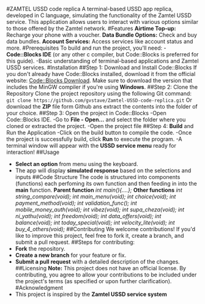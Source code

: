 #ZAMTEL USSD code replica
A terminal-based USSD app replica, developed in C language, simulating the functionality of the Zamtel USSD service. This application allows users to interact with various options similar to those offered by the Zamtel network.
#Features
**Airtime Top-up:** Recharge your phone with a voucher.
**Data Bundle Options:** Check and buy data bundles.
**Account Services:** Access services like account status and more.
#Prerequisites
To build and run the project, you'll need:
-**Code::Blocks IDE** (or any other c compiler, but Code::Blocks is preferred for this guide).
-Basic understanding of terminal-based applications and Zamtel USSD services.
#Installation
##Step 1: Download and Install Code::Blocks
If you don't already have Code::Blocks installed, download it from the official website: [Code::Blocks Download](https://www.codeblocks.org/downloads/binaries/#imagesoslinux48pnglogo-linux-32-and-64-bit). Make sure to download the version that includes the MinGW compiler if you're using **Windows**.
##Step 2: Clone the Repository
Clone the project repository using the following Git command:
```git clone https://github.com/gvstave/Zamtel-USSD-code-replica.git```
Or download the **ZIP** file form Github ans extract the contents into the folder of your choice.
##Step 3: Open the project in Code::Blocks
-Open Code::Blocks IDE.
-Go to **File - Open...** and select the folder where you cloned or extracted the project.
-Open the project file
##Step 4: **Build** and Run the Application
-Click on the build button to compile the code.
-Once the project is successfully build, click **Run** to execute the program.
-A terminal window will appear with the **USSD service menu** ready for interaction!
##Usage
- **Select an option** from menu using the keyboard.
- The app will display **simulated response** based on the selections and inputs
##Code Structure
The code is structured into components (functions) each perfoming its own function and then feeding in into the **main** function.
**Parent function**
*int main(){....};*
**Other functions**
*int string_compare(void);*
*int main_menu(void);*
*int choice(void);*
*int payment_method(void);*
*int validation_func();*
*int mobile_money_auth(void);*
*int vibez(void);*
*int supa_cheza(void);*
*int ni_yathu(void);*
*int freedom(void);*
*int data_offers(void);*
*int balance(void);*
*int today_special(void);*
*int velocity_lite(void);*
*int buy_4_others(void);*
##Contributing
We welcome contributions! If you'd like to improve this project, feel free to fork it, create a branch, and submit a pull request.
##Steps for contributing:
- **Fork** the repository.
- **Create a new branch** for your feature or fix.
- **Submit a pull request** with a detailed description of the changes.
##Licensing
**Note:** This project does not have an official license. By contributing, you agree to allow your contributions to be included under the project's terms (as specified or upon further clarification).
#Acknowledgment
- This project is inspired by the **Zamtel USSD service system**
